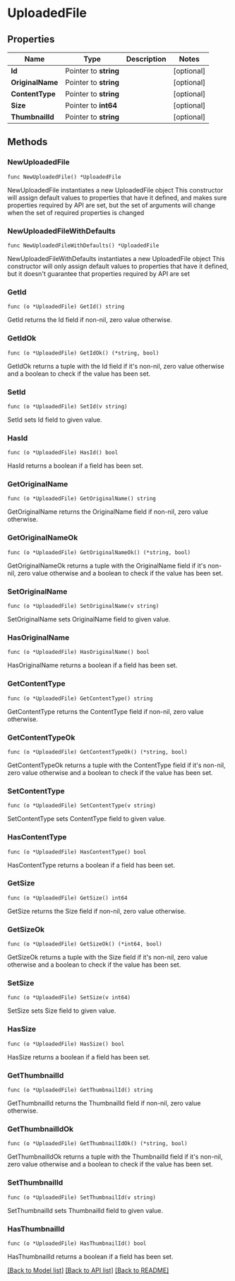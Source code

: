 # UploadedFile

## Properties

Name | Type | Description | Notes
------------ | ------------- | ------------- | -------------
**Id** | Pointer to **string** |  | [optional] 
**OriginalName** | Pointer to **string** |  | [optional] 
**ContentType** | Pointer to **string** |  | [optional] 
**Size** | Pointer to **int64** |  | [optional] 
**ThumbnailId** | Pointer to **string** |  | [optional] 

## Methods

### NewUploadedFile

`func NewUploadedFile() *UploadedFile`

NewUploadedFile instantiates a new UploadedFile object
This constructor will assign default values to properties that have it defined,
and makes sure properties required by API are set, but the set of arguments
will change when the set of required properties is changed

### NewUploadedFileWithDefaults

`func NewUploadedFileWithDefaults() *UploadedFile`

NewUploadedFileWithDefaults instantiates a new UploadedFile object
This constructor will only assign default values to properties that have it defined,
but it doesn't guarantee that properties required by API are set

### GetId

`func (o *UploadedFile) GetId() string`

GetId returns the Id field if non-nil, zero value otherwise.

### GetIdOk

`func (o *UploadedFile) GetIdOk() (*string, bool)`

GetIdOk returns a tuple with the Id field if it's non-nil, zero value otherwise
and a boolean to check if the value has been set.

### SetId

`func (o *UploadedFile) SetId(v string)`

SetId sets Id field to given value.

### HasId

`func (o *UploadedFile) HasId() bool`

HasId returns a boolean if a field has been set.

### GetOriginalName

`func (o *UploadedFile) GetOriginalName() string`

GetOriginalName returns the OriginalName field if non-nil, zero value otherwise.

### GetOriginalNameOk

`func (o *UploadedFile) GetOriginalNameOk() (*string, bool)`

GetOriginalNameOk returns a tuple with the OriginalName field if it's non-nil, zero value otherwise
and a boolean to check if the value has been set.

### SetOriginalName

`func (o *UploadedFile) SetOriginalName(v string)`

SetOriginalName sets OriginalName field to given value.

### HasOriginalName

`func (o *UploadedFile) HasOriginalName() bool`

HasOriginalName returns a boolean if a field has been set.

### GetContentType

`func (o *UploadedFile) GetContentType() string`

GetContentType returns the ContentType field if non-nil, zero value otherwise.

### GetContentTypeOk

`func (o *UploadedFile) GetContentTypeOk() (*string, bool)`

GetContentTypeOk returns a tuple with the ContentType field if it's non-nil, zero value otherwise
and a boolean to check if the value has been set.

### SetContentType

`func (o *UploadedFile) SetContentType(v string)`

SetContentType sets ContentType field to given value.

### HasContentType

`func (o *UploadedFile) HasContentType() bool`

HasContentType returns a boolean if a field has been set.

### GetSize

`func (o *UploadedFile) GetSize() int64`

GetSize returns the Size field if non-nil, zero value otherwise.

### GetSizeOk

`func (o *UploadedFile) GetSizeOk() (*int64, bool)`

GetSizeOk returns a tuple with the Size field if it's non-nil, zero value otherwise
and a boolean to check if the value has been set.

### SetSize

`func (o *UploadedFile) SetSize(v int64)`

SetSize sets Size field to given value.

### HasSize

`func (o *UploadedFile) HasSize() bool`

HasSize returns a boolean if a field has been set.

### GetThumbnailId

`func (o *UploadedFile) GetThumbnailId() string`

GetThumbnailId returns the ThumbnailId field if non-nil, zero value otherwise.

### GetThumbnailIdOk

`func (o *UploadedFile) GetThumbnailIdOk() (*string, bool)`

GetThumbnailIdOk returns a tuple with the ThumbnailId field if it's non-nil, zero value otherwise
and a boolean to check if the value has been set.

### SetThumbnailId

`func (o *UploadedFile) SetThumbnailId(v string)`

SetThumbnailId sets ThumbnailId field to given value.

### HasThumbnailId

`func (o *UploadedFile) HasThumbnailId() bool`

HasThumbnailId returns a boolean if a field has been set.


[[Back to Model list]](../README.md#documentation-for-models) [[Back to API list]](../README.md#documentation-for-api-endpoints) [[Back to README]](../README.md)


